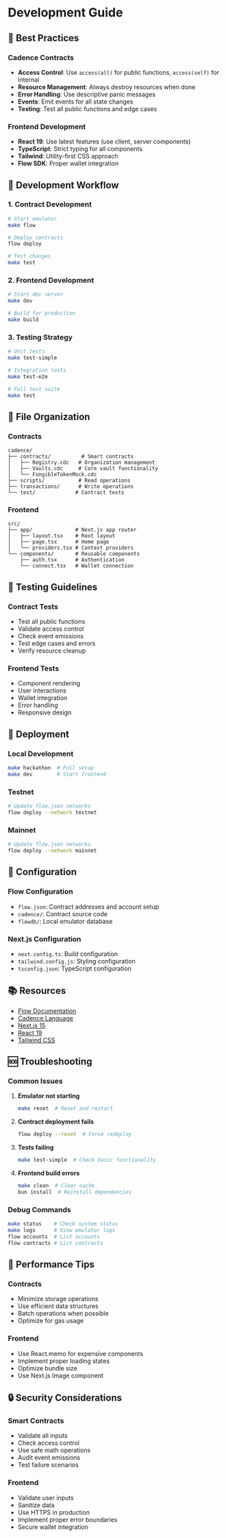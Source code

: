 # Development Guide

## 🎯 Best Practices

### Cadence Contracts
- **Access Control**: Use `access(all)` for public functions, `access(self)` for internal
- **Resource Management**: Always destroy resources when done
- **Error Handling**: Use descriptive panic messages
- **Events**: Emit events for all state changes
- **Testing**: Test all public functions and edge cases

### Frontend Development
- **React 19**: Use latest features (use client, server components)
- **TypeScript**: Strict typing for all components
- **Tailwind**: Utility-first CSS approach
- **Flow SDK**: Proper wallet integration

## 🔄 Development Workflow

### 1. Contract Development
```bash
# Start emulator
make flow

# Deploy contracts
flow deploy

# Test changes
make test
```

### 2. Frontend Development
```bash
# Start dev server
make dev

# Build for production
make build
```

### 3. Testing Strategy
```bash
# Unit tests
make test-simple

# Integration tests
make test-e2e

# Full test suite
make test
```

## 📁 File Organization

### Contracts
```
cadence/
├── contracts/          # Smart contracts
│   ├── Registry.cdc   # Organization management
│   ├── Vaults.cdc     # Core vault functionality
│   └── FungibleTokenMock.cdc
├── scripts/           # Read operations
├── transactions/      # Write operations
└── test/             # Contract tests
```

### Frontend
```
src/
├── app/              # Next.js app router
│   ├── layout.tsx    # Root layout
│   ├── page.tsx      # Home page
│   └── providers.tsx # Context providers
└── components/       # Reusable components
    ├── auth.tsx      # Authentication
    └── connect.tsx   # Wallet connection
```

## 🧪 Testing Guidelines

### Contract Tests
- Test all public functions
- Validate access control
- Check event emissions
- Test edge cases and errors
- Verify resource cleanup

### Frontend Tests
- Component rendering
- User interactions
- Wallet integration
- Error handling
- Responsive design

## 🚀 Deployment

### Local Development
```bash
make hackathon  # Full setup
make dev        # Start frontend
```

### Testnet
```bash
# Update flow.json networks
flow deploy --network testnet
```

### Mainnet
```bash
# Update flow.json networks
flow deploy --network mainnet
```

## 🔧 Configuration

### Flow Configuration
- `flow.json`: Contract addresses and account setup
- `cadence/`: Contract source code
- `flowdb/`: Local emulator database

### Next.js Configuration
- `next.config.ts`: Build configuration
- `tailwind.config.js`: Styling configuration
- `tsconfig.json`: TypeScript configuration

## 📚 Resources

- [Flow Documentation](https://developers.flow.com/)
- [Cadence Language](https://developers.flow.com/cadence)
- [Next.js 15](https://nextjs.org/docs)
- [React 19](https://react.dev/)
- [Tailwind CSS](https://tailwindcss.com/)

## 🆘 Troubleshooting

### Common Issues

1. **Emulator not starting**
   ```bash
   make reset  # Reset and restart
   ```

2. **Contract deployment fails**
   ```bash
   flow deploy --reset  # Force redeploy
   ```

3. **Tests failing**
   ```bash
   make test-simple  # Check basic functionality
   ```

4. **Frontend build errors**
   ```bash
   make clean  # Clear cache
   bun install  # Reinstall dependencies
   ```

### Debug Commands
```bash
make status    # Check system status
make logs      # View emulator logs
flow accounts  # List accounts
flow contracts # List contracts
```

## 🎯 Performance Tips

### Contracts
- Minimize storage operations
- Use efficient data structures
- Batch operations when possible
- Optimize for gas usage

### Frontend
- Use React.memo for expensive components
- Implement proper loading states
- Optimize bundle size
- Use Next.js Image component

## 🔒 Security Considerations

### Smart Contracts
- Validate all inputs
- Check access control
- Use safe math operations
- Audit event emissions
- Test failure scenarios

### Frontend
- Validate user inputs
- Sanitize data
- Use HTTPS in production
- Implement proper error boundaries
- Secure wallet integration 